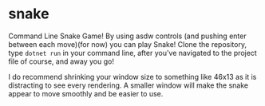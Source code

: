 # snake
Command Line Snake Game! By using asdw controls (and pushing enter between each move)(for now) you can play Snake! Clone the repository, type `dotnet run` in your command line, after you've navigated to the project file of course, and away you go!

I do recommend shrinking your window size to something like 46x13 as it is distracting to see every rendering. A smaller window will make the snake appear to move smoothly and be easier to use.
